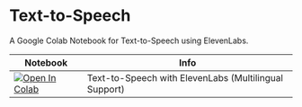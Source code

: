 # Text-to-Speech

A Google Colab Notebook for Text-to-Speech using ElevenLabs.

| Notebook | Info |
| --- | --- |
| [![Open In Colab](https://colab.research.google.com/assets/colab-badge.svg)](https://colab.research.google.com/github/your-username/Text-to-Speech-ElevenLabs/blob/main/Text_to_Speech_ElevenLabs.ipynb) | Text-to-Speech with ElevenLabs (Multilingual Support) |
